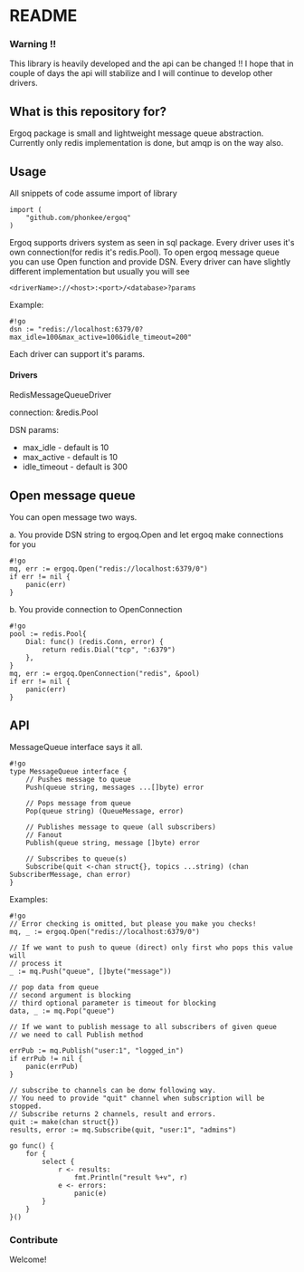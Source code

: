 # README #

### Warning !! ### 
This library is heavily developed and the api can be changed !! 
I hope that in couple of days the api will stabilize and I will continue
to develop other drivers.


## What is this repository for? ##

Ergoq package is small and lightweight message queue abstraction.
Currently only redis implementation is done, but amqp is on the way also.


## Usage ##

All snippets of code assume import of library

	import (
		"github.com/phonkee/ergoq"
	)


Ergoq supports drivers system as seen in sql package. Every driver uses it's own connection(for redis it's redis.Pool).
To open ergoq message queue you can use Open function and provide DSN. 
Every driver can have slightly different implementation but usually you will see

	<driverName>://<host>:<port>/<database>?params

Example:

```
#!go
dsn := "redis://localhost:6379/0?max_idle=100&max_active=100&idle_timeout=200"
```

Each driver can support it's params. 

#### Drivers ####

RedisMessageQueueDriver

connection: &redis.Pool

DSN params:

* max_idle - default is 10
* max_active - default is 10
* idle_timeout - default is 300




## Open message queue ##

You can open message two ways. 

a. You provide DSN string to ergoq.Open and let ergoq make connections for you

```
#!go
mq, err := ergoq.Open("redis://localhost:6379/0")
if err != nil {
	panic(err)
}
```

b. You provide connection to OpenConnection

```
#!go
pool := redis.Pool{
	Dial: func() (redis.Conn, error) {
		return redis.Dial("tcp", ":6379")
	},
}
mq, err := ergoq.OpenConnection("redis", &pool)
if err != nil {
	panic(err)
}
```

## API ##

MessageQueue interface says it all.

```
#!go
type MessageQueue interface {
	// Pushes message to queue
	Push(queue string, messages ...[]byte) error

	// Pops message from queue
	Pop(queue string) (QueueMessage, error)

	// Publishes message to queue (all subscribers)
	// Fanout
	Publish(queue string, message []byte) error

	// Subscribes to queue(s)
	Subscribe(quit <-chan struct{}, topics ...string) (chan SubscriberMessage, chan error)
}
```


Examples:

```
#!go
// Error checking is omitted, but please you make you checks!
mq, _ := ergoq.Open("redis://localhost:6379/0")

// If we want to push to queue (direct) only first who pops this value will
// process it
_ := mq.Push("queue", []byte("message"))

// pop data from queue
// second argument is blocking
// third optional parameter is timeout for blocking
data, _ := mq.Pop("queue")

// If we want to publish message to all subscribers of given queue
// we need to call Publish method

errPub := mq.Publish("user:1", "logged_in")
if errPub != nil {
	panic(errPub)
}

// subscribe to channels can be donw following way.
// You need to provide "quit" channel when subscription will be stopped.
// Subscribe returns 2 channels, result and errors.
quit := make(chan struct{})
results, error := mq.Subscribe(quit, "user:1", "admins")

go func() {
	for {
		select {
			r <- results:
				fmt.Println("result %+v", r)
			e <- errors:
				panic(e)
		}
	}
}()
```

### Contribute ###

Welcome!